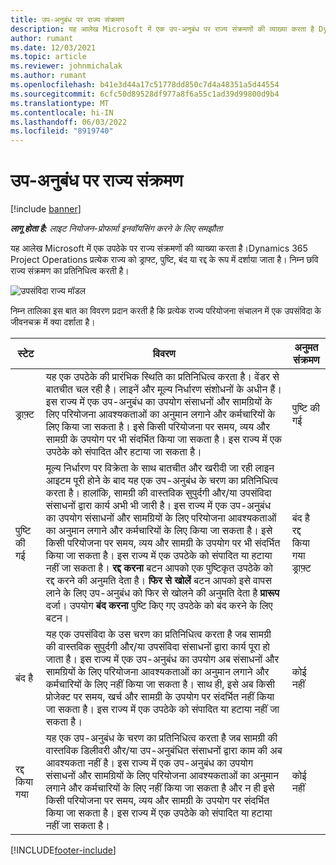 ```yaml
---
title: उप-अनुबंध पर राज्य संक्रमण
description: यह आलेख Microsoft में एक उप-अनुबंध पर राज्य संक्रमणों की व्याख्या करता है Dynamics 365 Project Operations जैसा कि उप-अनुबंध बनाया, निष्पादित और बंद किया गया है।
author: rumant
ms.date: 12/03/2021
ms.topic: article
ms.reviewer: johnmichalak
ms.author: rumant
ms.openlocfilehash: b41e3d44a17c51778dd850c7d4a48351a5d44554
ms.sourcegitcommit: 6cfc50d89528df977a8f6a55c1ad39d99800d9b4
ms.translationtype: MT
ms.contentlocale: hi-IN
ms.lasthandoff: 06/03/2022
ms.locfileid: "8919740"
---
```

# <a name="state-transitions-on-a-subcontract"></a>उप-अनुबंध पर राज्य संक्रमण 

[!include [banner](../../includes/dataverse-preview.md)]

_**लागू होता है:** लाइट नियोजन-प्रोफार्मा इनवॉयसिंग करने के लिए समझौता_

यह आलेख Microsoft में एक उपठेके पर राज्य संक्रमणों की व्याख्या करता है।Dynamics 365 Project Operations प्रत्येक राज्य को ड्राफ्ट, पुष्टि, बंद या रद्द के रूप में दर्शाया जाता है। निम्न छवि राज्य संक्रमण का प्रतिनिधित्व करती है।

![उपसंविदा राज्य मॉडल](../media/SubconStates.png)  

निम्न तालिका इस बात का विवरण प्रदान करती है कि प्रत्येक राज्य परियोजना संचालन में एक उपसंविदा के जीवनचक्र में क्या दर्शाता है।

| स्टेट | विवरण | अनुमत संक्रमण |
| --- | --- | --- |
| ड्राफ़्ट | यह एक उपठेके की प्रारंभिक स्थिति का प्रतिनिधित्व करता है। वेंडर से बातचीत चल रही है। लाइनें और मूल्य निर्धारण संशोधनों के अधीन हैं। इस राज्य में एक उप-अनुबंध का उपयोग संसाधनों और सामग्रियों के लिए परियोजना आवश्यकताओं का अनुमान लगाने और कर्मचारियों के लिए किया जा सकता है। इसे किसी परियोजना पर समय, व्यय और सामग्री के उपयोग पर भी संदर्भित किया जा सकता है। इस राज्य में एक उपठेके को संपादित और हटाया जा सकता है। | पुष्टि की गई |
| पुष्टि की गई | मूल्य निर्धारण पर विक्रेता के साथ बातचीत और खरीदी जा रही लाइन आइटम पूरी होने के बाद यह एक उप-अनुबंध के चरण का प्रतिनिधित्व करता है। हालांकि, सामग्री की वास्तविक सुपुर्दगी और/या उपसंविदा संसाधनों द्वारा कार्य अभी भी जारी है। इस राज्य में एक उप-अनुबंध का उपयोग संसाधनों और सामग्रियों के लिए परियोजना आवश्यकताओं का अनुमान लगाने और कर्मचारियों के लिए किया जा सकता है। इसे किसी परियोजना पर समय, व्यय और सामग्री के उपयोग पर भी संदर्भित किया जा सकता है। इस राज्य में एक उपठेके को संपादित या हटाया नहीं जा सकता है। **रद्द करना** बटन आपको एक पुष्टिकृत उपठेके को रद्द करने की अनुमति देता है। **फिर से खोलें** बटन आपको इसे वापस लाने के लिए उप-अनुबंध को फिर से खोलने की अनुमति देता है **प्रारूप** दर्जा। उपयोग **बंद करना** पुष्टि किए गए उपठेके को बंद करने के लिए बटन। | बंद है <br> रद्द किया गया <br> ड्राफ़्ट |
| बंद है | यह एक उपसंविदा के उस चरण का प्रतिनिधित्व करता है जब सामग्री की वास्तविक सुपुर्दगी और/या उपसंविदा संसाधनों द्वारा कार्य पूरा हो जाता है। इस राज्य में एक उप-अनुबंध का उपयोग अब संसाधनों और सामग्रियों के लिए परियोजना आवश्यकताओं का अनुमान लगाने और कर्मचारियों के लिए नहीं किया जा सकता है। साथ ही, इसे अब किसी प्रोजेक्ट पर समय, खर्च और सामग्री के उपयोग पर संदर्भित नहीं किया जा सकता है। इस राज्य में एक उपठेके को संपादित या हटाया नहीं जा सकता है। | कोई नहीं |
| रद्द किया गया | यह एक उप-अनुबंध के चरण का प्रतिनिधित्व करता है जब सामग्री की वास्तविक डिलीवरी और/या उप-अनुबंधित संसाधनों द्वारा काम की अब आवश्यकता नहीं है। इस राज्य में एक उप-अनुबंध का उपयोग संसाधनों और सामग्रियों के लिए परियोजना आवश्यकताओं का अनुमान लगाने और कर्मचारियों के लिए नहीं किया जा सकता है और न ही इसे किसी परियोजना पर समय, व्यय और सामग्री के उपयोग पर संदर्भित किया जा सकता है। इस राज्य में एक उपठेके को संपादित या हटाया नहीं जा सकता है। | कोई नहीं |


[!INCLUDE[footer-include](../../includes/footer-banner.md)]

